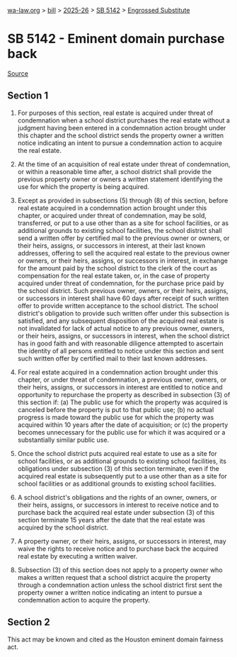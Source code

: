 [wa-law.org](/) > [bill](/bill/) > [2025-26](/bill/2025-26/) > [SB 5142](/bill/2025-26/sb/5142/) > [Engrossed Substitute](/bill/2025-26/sb/5142/S.E/)

# SB 5142 - Eminent domain purchase back

[Source](http://lawfilesext.leg.wa.gov/biennium/2025-26/Pdf/Bills/Senate%20Bills/5142-S.E.pdf)

## Section 1
1. For purposes of this section, real estate is acquired under threat of condemnation when a school district purchases the real estate without a judgment having been entered in a condemnation action brought under this chapter and the school district sends the property owner a written notice indicating an intent to pursue a condemnation action to acquire the real estate.

2. At the time of an acquisition of real estate under threat of condemnation, or within a reasonable time after, a school district shall provide the previous property owner or owners a written statement identifying the use for which the property is being acquired.

3. Except as provided in subsections (5) through (8) of this section, before real estate acquired in a condemnation action brought under this chapter, or acquired under threat of condemnation, may be sold, transferred, or put to a use other than as a site for school facilities, or as additional grounds to existing school facilities, the school district shall send a written offer by certified mail to the previous owner or owners, or their heirs, assigns, or successors in interest, at their last known addresses, offering to sell the acquired real estate to the previous owner or owners, or their heirs, assigns, or successors in interest, in exchange for the amount paid by the school district to the clerk of the court as compensation for the real estate taken, or, in the case of property acquired under threat of condemnation, for the purchase price paid by the school district. Such previous owner, owners, or their heirs, assigns, or successors in interest shall have 60 days after receipt of such written offer to provide written acceptance to the school district. The school district's obligation to provide such written offer under this subsection is satisfied, and any subsequent disposition of the acquired real estate is not invalidated for lack of actual notice to any previous owner, owners, or their heirs, assigns, or successors in interest, when the school district has in good faith and with reasonable diligence attempted to ascertain the identity of all persons entitled to notice under this section and sent such written offer by certified mail to their last known addresses.

4. For real estate acquired in a condemnation action brought under this chapter, or under threat of condemnation, a previous owner, owners, or their heirs, assigns, or successors in interest are entitled to notice and opportunity to repurchase the property as described in subsection (3) of this section if: (a) The public use for which the property was acquired is canceled before the property is put to that public use; (b) no actual progress is made toward the public use for which the property was acquired within 10 years after the date of acquisition; or (c) the property becomes unnecessary for the public use for which it was acquired or a substantially similar public use.

5. Once the school district puts acquired real estate to use as a site for school facilities, or as additional grounds to existing school facilities, its obligations under subsection (3) of this section terminate, even if the acquired real estate is subsequently put to a use other than as a site for school facilities or as additional grounds to existing school facilities.

6. A school district's obligations and the rights of an owner, owners, or their heirs, assigns, or successors in interest to receive notice and to purchase back the acquired real estate under subsection (3) of this section terminate 15 years after the date that the real estate was acquired by the school district.

7. A property owner, or their heirs, assigns, or successors in interest, may waive the rights to receive notice and to purchase back the acquired real estate by executing a written waiver.

8. Subsection (3) of this section does not apply to a property owner who makes a written request that a school district acquire the property through a condemnation action unless the school district first sent the property owner a written notice indicating an intent to pursue a condemnation action to acquire the property.

## Section 2
This act may be known and cited as the Houston eminent domain fairness act.
